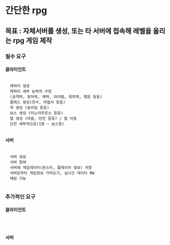 # 간단한 rpg
## 목표 : 자체서버를 생성, 또는 타 서버에 접속해 레벨을 올리는 rpg 게임 제작

### 필수 요구
#### 클라이언트
  <pre><code>
  캐릭터 생성
  캐릭터 세부 능력치 구현
  (공격력, 방어력, 체력, 아이템, 회피력, 행운 등등)
  클래스 생성(전사, 마법사 등등)
  적 생성 (슬라임 등등)
  보스 생성 (미노타우르스 등등)
  맵 생성 (마을, 던전 등등) / 맵 이동
  던전 세부적으로(1층 ~ 보스층)
  </code></pre>
#### 서버
   <pre><code>
  서버 생성
  서버 참여
  서버에 게임데이터(몬스터, 플레이어 정보) 저장
  서버로부터 게임정보 가져오기, 실시간 데이터 RW
  채팅 기능
  </code></pre>
### 추가적인 요구
#### 클라이언트
  <pre><code>
  </code></pre>
#### 서버
  <pre><code>
  </code></pre>
